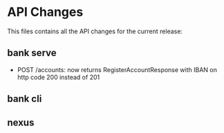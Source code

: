 # API Changes

This files contains all the API changes for the current release:

## bank serve

 - POST /accounts: now returns RegisterAccountResponse with IBAN on http code 200 instead of 201

## bank cli

## nexus
